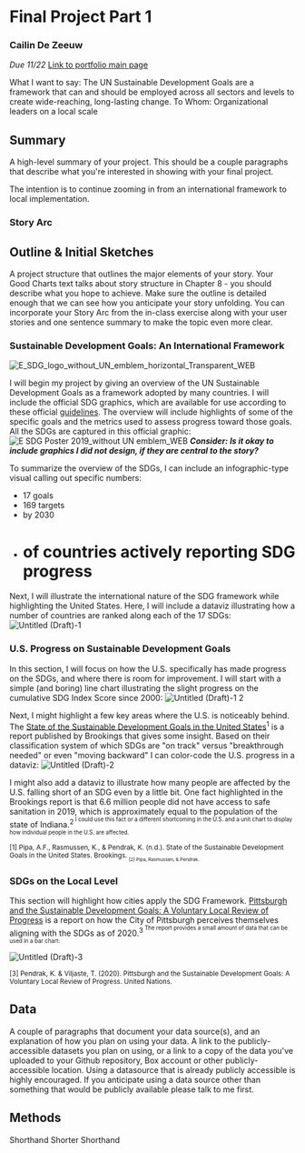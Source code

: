 # Final Project Part 1
### Cailin De Zeeuw
*Due 11/22*
[Link to portfolio main page](/README.md)

What I want to say: The UN Sustainable Development Goals are a framework that can and should be employed across all sectors and levels to create wide-reaching, long-lasting change.
To Whom: Organizational leaders on a local scale

## Summary
A high-level summary of your project.  This should be a couple paragraphs that describe what you're interested in showing with your final project.  

The intention is to continue zooming in from an international framework to local implementation. 
### Story Arc

## Outline & Initial Sketches
A project structure that outlines the major elements of your story.  Your Good Charts text talks about story structure in Chapter 8 - you should describe what you hope to achieve.  Make sure the outline is detailed enough that we can see how you anticipate your story unfolding.  You can incorporate your Story Arc from the in-class exercise along with your user stories and one sentence summary to make the topic even more clear. 

### Sustainable Development Goals: An International Framework
![E_SDG_logo_without_UN_emblem_horizontal_Transparent_WEB](https://user-images.githubusercontent.com/117120584/203669938-42a7eb59-c384-4e7c-a0ef-edde56b3c993.png)

I will begin my project by giving an overview of the UN Sustainable Development Goals as a framework adopted by many countries. I will include the official SDG graphics, which are available for use according to these official [guidelines](https://www.un.org/sustainabledevelopment/wp-content/uploads/2019/01/SDG_Guidelines_AUG_2019_Final.pdf). The overview will include highlights of some of the specific goals and the metrics used to assess progress toward those goals. All the SDGs are captured in this official graphic:
![E SDG Poster 2019_without UN emblem_WEB](https://user-images.githubusercontent.com/117120584/203670801-44842558-22b1-4ca9-8aa4-ebf6aa36d937.png)
***Consider: Is it okay to include graphics I did not design, if they are central to the story?***

To summarize the overview of the SDGs, I can include an infographic-type visual calling out specific numbers:
- 17 goals
- 169 targets
- by 2030
- # of countries actively reporting SDG progress

Next, I will illustrate the international nature of the SDG framework while highlighting the United States. Here, I will include a dataviz illustrating how a number of countries are ranked along each of the 17 SDGs:![Untitled (Draft)-1](https://user-images.githubusercontent.com/117120584/203673359-a70e02eb-8999-4070-aa38-0554c9a7d16e.jpg)

### U.S. Progress on Sustainable Development Goals
In this section, I will focus on how the U.S. specifically has made progress on the SDGs, and where there is room for improvement. I will start with a simple (and boring) line chart illustrating the slight progress on the cumulative SDG Index Score since 2000:
![Untitled (Draft)-1 2](https://user-images.githubusercontent.com/117120584/203674380-05db2d7e-5a29-42a3-9234-5dcf1c2d2db5.jpg)

Next, I might highlight a few key areas where the U.S. is noticeably behind. The [State of the Sustainable Development Goals in the United States](https://www.brookings.edu/wp-content/uploads/2022/03/2022_Brookings_State-of-SDGs-in-the-US.pdf)<sup>1</sup> is a report published by Brookings that gives some insight. Based on their classification system of which SDGs are "on track" versus "breakthrough needed" or even "moving backward" I can color-code the U.S. progress in a dataviz:
![Untitled (Draft)-2](https://user-images.githubusercontent.com/117120584/203676178-c896d78c-f7f4-459c-9beb-8dcd0c282981.jpg)

I might also add a dataviz to illustrate how many people are affected by the U.S. falling short of an SDG even by a little bit. One fact highlighted in the Brookings report is that 6.6 million people did not have access to safe sanitation in 2019, which is approximately equal to the population of the state of Indiana.<sup>2<sup> I could use this fact or a different shortcoming in the U.S. and a unit chart to display how individual people in the U.S. are affected.

<sub> [1] Pipa, A.F., Rasmussen, K., & Pendrak, K. (n.d.). State of the Sustainable Development Goals in the United States. Brookings.<sub>
<sub> [2] Pipa, Rasmussen, & Pendrak. <sub>

### SDGs on the Local Level
This section will highlight how cities apply the SDG Framework. [Pittsburgh and the Sustainable Development Goals: A Voluntary Local Review of Progress](https://sdgs.un.org/sites/default/files/2020-12/Pittsburgh%20VLR%202020%20Final%20Draft.pdf) is a report on how the City of Pittsburgh perceives themselves aligning with the SDGs as of 2020.<sup>3<sup> The report provides a small amount of data that can be used in a bar chart:

  ![Untitled (Draft)-3](https://user-images.githubusercontent.com/117120584/203681086-582a0f0e-b6c3-4aeb-af1c-9134d8d6d519.jpg)

<sub>[3] Pendrak, K. & Viljaste, T. (2020). Pittsburgh and the Sustainable Development Goals: A Voluntary Local Review of Progress. United Nations.<sub>  
## Data
A couple of paragraphs that document your data source(s), and an explanation of how you plan on using your data. 
A link to the publicly-accessible datasets you plan on using, or a link to a copy of the data you've uploaded to your Github repository, Box account or other publicly-accessible location. Using a datasource that is already publicly accessible is highly encouraged.  If you anticipate using a data source other than something that would be publicly available please talk to me first. 

## Methods
Shorthand
Shorter Shorthand

